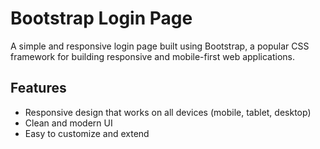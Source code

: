 # Bootstrap Login Page

A simple and responsive login page built using Bootstrap, a popular CSS framework for building responsive and mobile-first web applications.

## Features

- Responsive design that works on all devices (mobile, tablet, desktop)
- Clean and modern UI
- Easy to customize and extend
